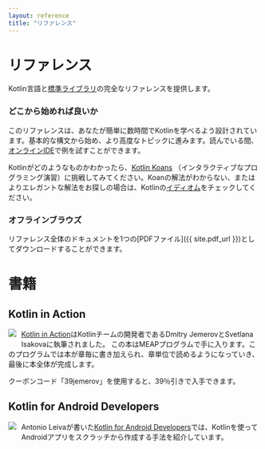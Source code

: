 ```yaml
---
layout: reference
title: "リファレンス"
---
```


<!--original
- --
layout: reference
title: "Reference"
- --
-->

# リファレンス

<!--original
# Reference
-->

Kotlin言語と[標準ライブラリ](/api/latest/jvm/stdlib/index.html)の完全なリファレンスを提供します。

<!--original
Provides a complete reference to the Kotlin language and the [standard library](/api/latest/jvm/stdlib/index.html).
-->

### どこから始めれば良いか

<!--original
### Where to Begin
-->

このリファレンスは、あなたが簡単に数時間でKotlinを学べるよう設計されています。基本的な構文から始め、より高度なトピックに進みます。読んでいる間、[オンラインIDE](http://try.kotlinlang.org/)で例を試すことができます。

<!--original
This reference is designed for you to easily learn Kotlin in a matter of hours.
Start with the [basic syntax](basic-syntax.html), then proceed to more advanced topics.
While reading, you can try out the examples in the [online IDE](http://try.kotlinlang.org/).
-->

Kotlinがどのようなものかわかったら、[Kotlin Koans](/docs/tutorials/koans.html) （インタラクティブなプログラミング演習）に挑戦してみてください。Koanの解法がわからない、またはよりエレガントな解法をお探しの場合は、Kotlinの[イディオム](idioms.html)をチェックしてください。

<!--original
Once you get an idea of what Kotlin looks like, try yourself in solving some [Kotlin Koans](/docs/tutorials/koans.html) - interactive programming exercises.
If you are not sure how to solve a Koan, or you're looking for a more elegant solution, check out [Kotlin idioms](idioms.html).
-->


### オフラインブラウズ
リファレンス全体のドキュメントを1つの[PDFファイル]({{ site.pdf_url }})としてダウンロードすることができます。

<!--original
### Browse offline
You can download the entire reference documentation as a single [PDF file]({{ site.pdf_url }}).
-->

# 書籍

<!--original
# Books
-->

## Kotlin in Action

<!--original
## Kotlin in Action
-->

   <a href="https://manning.com/books/kotlin-in-action"><img src="{{ site.baseurl }}/assets/images/Jemerov-Kotlin-MEAP-HI.png" style="float: left; margin-right: 10px; margin-bottom: 10px;"></a>

<!--original
   <a href="https://manning.com/books/kotlin-in-action"><img src="{{ site.baseurl }}/assets/images/Jemerov-Kotlin-MEAP-HI.png" style="float: left; margin-right: 10px; margin-bottom: 10px;"></a>
-->

[Kotlin in Action](https://manning.com/books/kotlin-in-action)はKotlinチームの開発者であるDmitry JemerovとSvetlana Isakovaに執筆されました。 
この本はMEAPプログラムで手に入ります。このプログラムでは本が章毎に書き加えられ、章単位で読めるようになっていき、最後に本全体が完成します。

<!--original
[Kotlin in Action](https://manning.com/books/kotlin-in-action) is a book on Kotlin being written by Dmitry Jemerov and Svetlana Isakova,
developers on the Kotlin team. The book is currently available through the MEAP program, which allows you to read the book
chapter-by-chapter while it is being written and get the final book when it is finished.
-->

クーポンコード「39jemerov」を使用すると、39％引きで入手できます。

<!--original
Use the coupon code '39jemerov' to get a 39% discount code on the book.
-->

<h2 style="clear: left">Kotlin for Android Developers</h2>

<!--original
<h2 style="clear: left">Kotlin for Android Developers</h2>
-->

  <a href="https://leanpub.com/kotlin-for-android-developers"><img src="{{ site.baseurl }}/assets/images/kotlin-for-android-developers.png" style="float: left; margin-right: 10px; margin-bottom: 10px;"></a>

<!--original
  <a href="https://leanpub.com/kotlin-for-android-developers"><img src="{{ site.baseurl }}/assets/images/kotlin-for-android-developers.png" style="float: left; margin-right: 10px; margin-bottom: 10px;"></a>
-->

Antonio Leivaが書いた[Kotlin for Android Developers](https://leanpub.com/kotlin-for-android-developers)では、Kotlinを使ってAndroidアプリをスクラッチから作成する手法を紹介しています。

<!--original
[Kotlin for Android Developers](https://leanpub.com/kotlin-for-android-developers) is a book by Antonio Leiva showing
how Kotlin can be used for creating an Android application from scratch.
-->